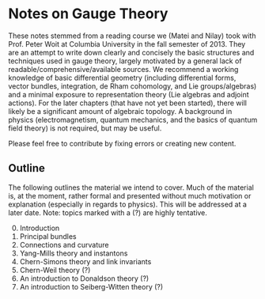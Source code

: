 # Notes on Gauge Theory

These notes stemmed from a reading course we (Matei and Nilay) took with Prof. Peter Woit at Columbia University
in the fall semester of 2013. They are an attempt to write down clearly and concisely the basic structures and
techniques used in gauge theory, largely motivated by a general lack of readable/comprehensive/available sources.
We recommend a working knowledge of basic differential geometry (including differential forms, vector bundles,
integration, de Rham cohomology, and Lie groups/algebras) and a minimal exposure to representation theory
(Lie algebras and adjoint actions). For the later chapters (that have not yet been started), there will likely
be a significant amount of algebraic topology.  A background in physics (electromagnetism, quantum mechanics, and
the basics of quantum field theory) is not required, but may be useful.

Please feel free to contribute by fixing errors or creating new content.

## Outline

The following outlines the material we intend to cover. Much of the material is, at the moment, rather formal
and presented without much motivation or explanation (especially in regards to physics). This will be addressed
at a later date. Note: topics marked with a (?) are highly tentative.


0. Introduction
1. Principal bundles
2. Connections and curvature
3. Yang-Mills theory and instantons
4. Chern-Simons theory and link invariants
5. Chern-Weil theory (?)
6. An introduction to Donaldson theory (?)
7. An introduction to Seiberg-Witten theory (?)


